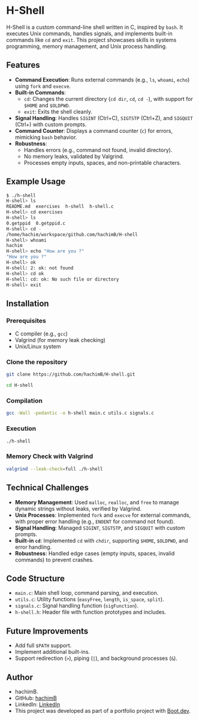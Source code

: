 # H-Shell

H-Shell is a custom command-line shell written in C, inspired by `bash`. It executes Unix commands, handles signals, and implements built-in commands like `cd` and `exit`. This project showcases skills in systems programming, memory management, and Unix process handling.

## Features

- **Command Execution**: Runs external commands (e.g., `ls`, `whoami`, `echo`) using `fork` and `execve`.
- **Built-in Commands**:
  - `cd`: Changes the current directory (`cd dir`, `cd`, `cd -`), with support for `$HOME` and `$OLDPWD`.
  - `exit`: Exits the shell cleanly.
- **Signal Handling**: Handles `SIGINT` (Ctrl+C), `SIGTSTP` (Ctrl+Z), and `SIGQUIT` (Ctrl+\) with custom prompts.
- **Command Counter**: Displays a command counter (`c`) for errors, mimicking `bash` behavior.
- **Robustness**:
  - Handles errors (e.g., command not found, invalid directory).
  - No memory leaks, validated by Valgrind.
  - Processes empty inputs, spaces, and non-printable characters.

## Example Usage

```bash
$ ./h-shell
H-shell> ls
README.md  exercises  h-shell  h-shell.c
H-shell> cd exercises
H-shell> ls
0.getppid  0.getppid.c
H-shell> cd -
/home/hachim/workspace/github.com/hachimB/H-shell
H-shell> whoami
hachim
H-shell> echo "How are you ?"
"How are you ?"
H-shell> ok
H-shell: 2: ok: not found
H-shell> cd ok
H-shell: cd: ok: No such file or directory
H-shell> exit
```

## Installation

### Prerequisites
- C compiler (e.g., `gcc`)
- Valgrind (for memory leak checking)
- Unix/Linux system

### Clone the repository
```bash
git clone https://github.com/hachimB/H-shell.git
```
```bash
cd H-shell
```

### Compilation
```bash
gcc -Wall -pedantic -o h-shell main.c utils.c signals.c
```

### Execution
```bash
./h-shell
```

### Memory Check with Valgrind
```bash
valgrind --leak-check=full ./h-shell
```

## Technical Challenges

- **Memory Management**: Used `malloc`, `realloc`, and `free` to manage dynamic strings without leaks, verified by Valgrind.
- **Unix Processes**: Implemented `fork` and `execve` for external commands, with proper error handling (e.g., `ENOENT` for command not found).
- **Signal Handling**: Managed `SIGINT`, `SIGTSTP`, and `SIGQUIT` with custom prompts.
- **Built-in `cd`**: Implemented `cd` with `chdir`, supporting `$HOME`, `$OLDPWD`, and error handling.
- **Robustness**: Handled edge cases (empty inputs, spaces, invalid commands) to prevent crashes.

## Code Structure

- `main.c`: Main shell loop, command parsing, and execution.
- `utils.c`: Utility functions (`easyFree`, `length`, `is_space`, `split`).
- `signals.c`: Signal handling function (`sigFunction`).
- `h-shell.h`: Header file with function prototypes and includes.

## Future Improvements

- Add full `$PATH` support.
- Implement additional built-ins.
- Support redirection (`>`), piping (`|`), and background processes (`&`).

## Author

- hachimB.  
- GitHub: [hachimB](https://github.com/hachimB) 
- LinkedIn: [LinkedIn](https://www.linkedin.com/in/hachim-boubacar-475831254/) 
- This project was developed as part of a portfolio project with [Boot.dev](https://www.boot.dev/).